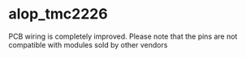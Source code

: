 # alop_tmc2226
PCB wiring is completely improved.  Please note that the pins are not compatible with modules sold by other vendors
